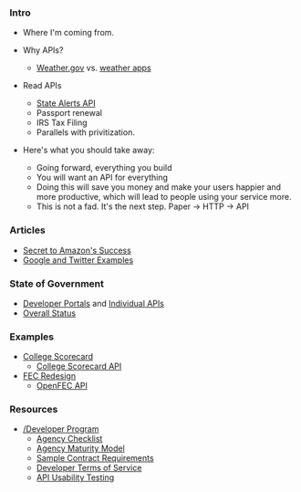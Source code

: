 


### Intro 

* Where I'm coming from.
* Why APIs?  
  * [Weather.gov](http://www.weather.gov/) vs. [weather apps](https://play.google.com/store/search?q=weather&c=apps&hl=en)
* Read APIs
  * [State Alerts API](http://www.state.gov/developer/)
  * Passport renewal
  * IRS Tax Filing
  * Parallels with privitization.  


* Here's what you should take away:  
  * Going forward, everything you build 
  * You will want an API for everything
  * Doing this will save you money and make your users happier and more productive, which will lead to people using your service more.  
  * This is not a fad.  It's the next step.  Paper -> HTTP -> API

### Articles
* [Secret to Amazon's Success](http://apievangelist.com/2012/01/12/the-secret-to-amazons-success-internal-apis/)
* [Google and Twitter Examples](http://richarddingwall.name/2012/08/15/dogfooding-how-to-build-a-great-api/)

### State of Government
* [Developer Portals](http://18f.github.io/API-All-the-X/data/developer_hubs) and [Individual APIs](http://18f.github.io/API-All-the-X/data/individual_apis)
* [Overall Status](https://github.com/18F/API-All-the-X/blob/18f-pages/_data/agency_progress.csv)

### Examples
* [College Scorecard](https://collegescorecard.ed.gov/)
  * [College Scorecard API](https://collegescorecard.ed.gov/data/documentation/)
* [FEC Redesign](https://beta.fec.gov/)
  * [OpenFEC API](https://api.open.fec.gov/developers/)

### Resources
* [/Developer Program](https://pages.18f.gov/API-All-the-X/)
  * [Agency Checklist](https://pages.18f.gov/API-All-the-X/pages/agency_checklist/)
  * [Agency Maturity Model](https://pages.18f.gov/API-All-the-X/pages/agency_maturity_model/)
  * [Sample Contract Requirements](https://pages.18f.gov/API-All-the-X/pages/sample_api_requirements/)
  * [Developer Terms of Service](https://github.com/GSA/API-Resources/tree/master/developer_tos#readme)
  * [API Usability Testing](https://pages.18f.gov/API-Usability-Testing/)
